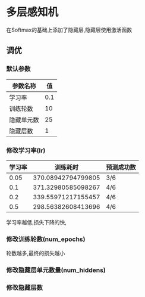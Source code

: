 # 多层感知机

在Softmax的基础上添加了隐藏层,隐藏层使用激活函数

## 调优

### 默认参数 

| 参数名称   | 值   |
| ---------- | ---- |
| 学习率     | 0.1  |
| 训练轮数   | 10   |
| 隐藏单元数 | 25   |
| 隐藏层数   | 1    |



### 修改学习率(lr)

| 学习率 | 训练耗时           | 预测成功数 |
| ------ | ------------------ | ---------- |
| 0.05   | 370.08942794799805 | 3/6        |
| 0.1    | 371.32980585098267 | 4/6        |
| 0.2    | 339.55971217155457 | 4/6        |
| 0.5    | 298.56382608413696 | 4/6        |

学习率越低,损失下降的快,

### 修改训练轮数(num_epochs)

轮数越多,最终的损失越小

### 修改隐藏层单元数量(num_hiddens)

### 修改隐藏层数